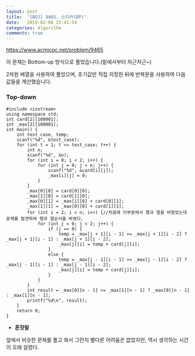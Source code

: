 ```yaml
---
layout: post
title:  "[BOJ] 9465. 스티커(DP)"
date:   2019-02-08 15:41:54
categories: Algorithm
comments: true
---
```


https://www.acmicpc.net/problem/9465

이 문제는 Bottom-up 방식으로 풀었습니다.(밑에서부터 차근차근~)

2차원 배열을 사용하여 풀었으며, 초기값만 직접 지정한 뒤에 반복문을 사용하여 다음 값들을 계산했습니다.


### Top-down
~~~
#include <iostream>
using namespace std;
int card[2][100001];
int _max[2][100001];
int main() {
	int test_case, temp;
	scanf("%d", &test_case);
	for (int t = 1; t <= test_case; t++) {
		int n;
		scanf("%d", &n);
		for (int i = 0; i < 2; i++) {
			for (int j = 0; j < n; j++) {
				scanf("%d", &card[i][j]);
				_max[i][j] = 0;
			}
		}
		_max[0][0] = card[0][0];
		_max[1][0] = card[1][0];
		_max[0][1] = _max[1][0] + card[0][1];
		_max[1][1] = _max[0][0] + card[1][1];
		for (int i = 2; i < n; i++) {//처음에 이부분에서 행과 열을 바꿨었는데 문제를 발견하여 행과 열순서를 바꿨다.
			for (int j = 0; j < 2; j++) {
				if (j == 0) {
					temp = _max[j + 1][i - 1] >= _max[j + 1][i - 2] ? _max[j + 1][i - 1] : _max[j + 1][i - 2];
					_max[j][i] = temp + card[j][i];
				}
				else {
					temp = _max[j - 1][i - 1] >= _max[j - 1][i - 2] ? _max[j - 1][i - 1] : _max[j - 1][i - 2];
					_max[j][i] = temp + card[j][i];
				}
			}
		}
		int result = _max[0][n - 1] >= _max[1][n - 1] ? _max[0][n - 1] : _max[1][n - 1];
		printf("%d\n", result);
	}
	return 0;
}
~~~

- **혼잣말**

앞에서 비슷한 문제를 풀고 와서 그런지 별다른 어려움은 없었지만, 역시 생각하는 시간이 오래 걸렸다.

